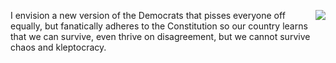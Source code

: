 <img src="http://scripting.com/2014/12/17/santaCoke.png" border="0" align="right">I envision a new version of the Democrats that pisses everyone off equally, but fanatically adheres to the Constitution so our country learns that we can survive, even thrive on disagreement, but we cannot survive chaos and kleptocracy.
